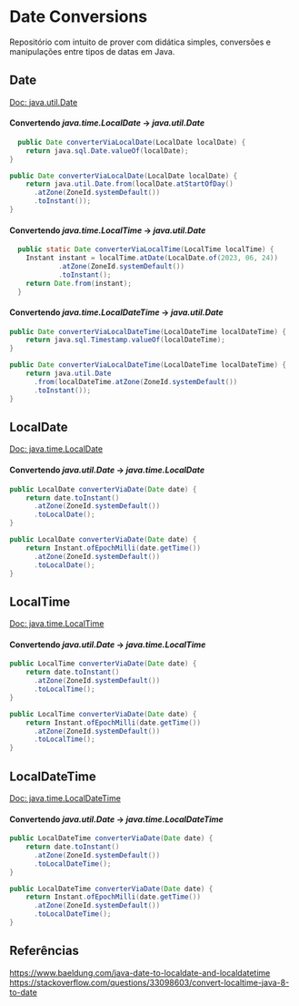 # Date Conversions

Repositório com intuito de prover com didática simples, conversões e manipulações entre tipos de datas em Java.

## Date

[Doc: java.util.Date](https://docs.oracle.com/javase/8/docs/api/java/util/Date.html)

#### Convertendo _java.time.LocalDate_ -> _java.util.Date_

```java
  public Date converterViaLocalDate(LocalDate localDate) {
    return java.sql.Date.valueOf(localDate);
}
```

```java
public Date converterViaLocalDate(LocalDate localDate) {
    return java.util.Date.from(localDate.atStartOfDay()
      .atZone(ZoneId.systemDefault())
      .toInstant());
}
```

#### Convertendo _java.time.LocalTime_ -> _java.util.Date_

```java
  public static Date converterViaLocalTime(LocalTime localTime) {
    Instant instant = localTime.atDate(LocalDate.of(2023, 06, 24))
            .atZone(ZoneId.systemDefault())
            .toInstant();
    return Date.from(instant);
  }
```

#### Convertendo _java.time.LocalDateTime_ -> _java.util.Date_

```java
public Date converterViaLocalDateTime(LocalDateTime localDateTime) {
    return java.sql.Timestamp.valueOf(localDateTime);
}
```

```java
public Date converterViaLocalDateTime(LocalDateTime localDateTime) {
    return java.util.Date
      .from(localDateTime.atZone(ZoneId.systemDefault())
      .toInstant());
}
```

## LocalDate

[Doc: java.time.LocalDate](https://docs.oracle.com/javase/8/docs/api/java/time/LocalDate.html)

#### Convertendo _java.util.Date_ -> _java.time.LocalDate_

```java
public LocalDate converterViaDate(Date date) {
    return date.toInstant()
      .atZone(ZoneId.systemDefault())
      .toLocalDate();
}
```

```java
public LocalDate converterViaDate(Date date) {
    return Instant.ofEpochMilli(date.getTime())
      .atZone(ZoneId.systemDefault())
      .toLocalDate();
}
```

## LocalTime

[Doc: java.time.LocalTime](https://docs.oracle.com/javase/8/docs/api/java/time/LocalTime.html)

#### Convertendo _java.util.Date_ -> _java.time.LocalTime_

```java
public LocalTime converterViaDate(Date date) {
    return date.toInstant()
      .atZone(ZoneId.systemDefault())
      .toLocalTime();
}
```

```java
public LocalTime converterViaDate(Date date) {
    return Instant.ofEpochMilli(date.getTime())
      .atZone(ZoneId.systemDefault())
      .toLocalTime();
}
```

## LocalDateTime

[Doc: java.time.LocalDateTime](https://docs.oracle.com/javase/8/docs/api/java/time/LocalDateTime.html)

#### Convertendo _java.util.Date_ -> _java.time.LocalDateTime_

```java
public LocalDateTime converterViaDate(Date date) {
    return date.toInstant()
      .atZone(ZoneId.systemDefault())
      .toLocalDateTime();
}
```

```java
public LocalDateTime converterViaDate(Date date) {
    return Instant.ofEpochMilli(date.getTime())
      .atZone(ZoneId.systemDefault())
      .toLocalDateTime();
}
```

## Referências

<https://www.baeldung.com/java-date-to-localdate-and-localdatetime>
<https://stackoverflow.com/questions/33098603/convert-localtime-java-8-to-date>
